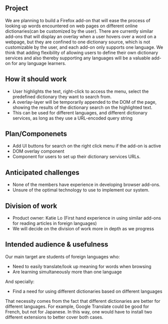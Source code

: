 ## Project
We are planning to build a Firefox add-on that will ease the process of looking up words encountered on web pages on different online dictionaries(can be customized by the user). There are currently similar add-ons that will display an overlay when a user hovers over a word on a webpage, but they are confined to one dictionary source, which is not customizable by the user, and each add-on only supports one language. We think that adding flexibility of allowing users to define their own dictionary services and also thereby supporting any languages will be a valuable add-on for any language learners.

## How it should work
- User highlights the text, right-click to access the menu, select the predefined dictionary they want to search from.
- A overlay-layer will be temporarily appended to the DOM of the page, showing the results of the dictionary search on the highlighted text.
- This can be used for different languages, and different dictionary services, as long as they use a URL-encoded query string

## Plan/Componenets
- Add UI buttons for search on the right click menu if the add-on is active
- DOM overlay component
- Component for users to set up their dictionary services URLs.

## Anticipated challenges
- None of the members have experience in developing browser add-ons.
- Unsure of the optimal technology to use to implement our system.

## Division of work
- Product owner: Katie Lo (First hand experience in using similar add-ons for reading articles in foreign languages)
- We will decide on the division of work more in depth as we progress


## Intended audience & usefulness
Our main target are students of foreign languages who:

* Need to easily translate/look up meaning for words when browsing
* Are learning simultaneously more than one language

And specially:
* Find a need for using different dictionaries based on different languages

That necessity comes from the fact that different dictionaries are better for different languages. For example, Google Translate could be good for French, but not for Japanese. In this way, one would have to install two different extensions to better cover both cases.
